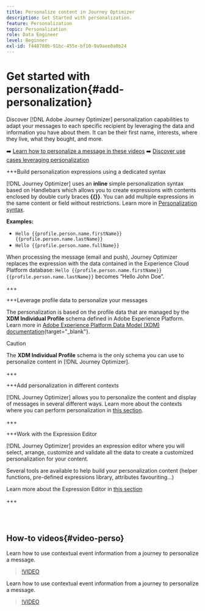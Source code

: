 ```yaml
---
title: Personalize content in Journey Optimizer
description: Get Started with personalization.
feature: Personalization
topic: Personalization
role: Data Engineer
level: Beginner
exl-id: f448780b-91bc-455e-bf10-9a9aee0a0b24
---
```

# Get started with personalization{#add-personalization}

Discover [!DNL Adobe Journey Optimizer] personalization capabilities to adapt your messages to each specific recipient by leveraging the data and information you have about them. It can be their first name, interests, where they live, what they bought, and more.

➡️ [Learn how to personalize a message in these videos](#video-perso)
➡️ [Discover use cases leveraging personalization](personalization-use-case.md)

+++Build personalization expressions using a dedicated syntax

[!DNL Journey Optimizer] uses an **inline** simple personalization syntax based on Handlebars which allows you to create expressions with contents enclosed by double curly braces **{{}}**. You can add multiple expressions in the same content or field without restrictions. Learn more in [Personalization syntax](personalization-syntax.md).

**Examples:**

* `Hello {{profile.person.name.firstName}} {{profile.person.name.lastName}}`
* `Hello {{profile.person.name.fullName}}`

When processing the message (email and push), Journey Optimizer replaces the expression with the data contained in the Experience Cloud Platform database:  `Hello {{profile.person.name.firstName}} {{profile.person.name.lastName}}` becomes “Hello John Doe”.

+++

+++Leverage profile data to personalize your messages

The personalization is based on the profile data that are managed by the **XDM Individual Profile** schema defined in Adobe Experience Platform. Learn more in [Adobe Experience Platform Data Model (XDM) documentation](https://experienceleague.adobe.com/docs/experience-platform/xdm/home.html){target="_blank"}.

>[!CAUTION]
>The **XDM Individual Profile** schema is the only schema you can use to personalize content in [!DNL Journey Optimizer].

+++

+++Add personalization in different contexts

[!DNL Journey Optimizer] allows you to personalize the content and display of messages in several different ways. Learn more about the contexts where you can perform personalization in [this section](personalization-contexts.md).

+++ 

+++Work with the Expression Editor

[!DNL Journey Optimizer] provides an expression editor where you will select, arrange, customize and validate all the data to create a customized personalization for your content.

Several tools are available to help build your personalization content (helper functions, pre-defined expressions library, attributes favouriting...)

Learn more about the Expression Editor in [this section](personalization-build-expressions.md)

+++

</br></br>

## How-to videos{#video-perso}

Learn how to use contextual event information from a journey to personalize a message.

>[!VIDEO](https://video.tv.adobe.com/v/334165?quality=12)

Learn how to use contextual event information from a journey to personalize a message.

>[!VIDEO](https://video.tv.adobe.com/v/334078?quality=12)
